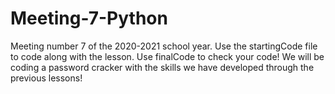 # Meeting-7-Python
Meeting number 7 of the 2020-2021 school year. Use the startingCode file to code along with the lesson. Use finalCode to check your code! We will be coding a password cracker with the skills we have developed through the previous lessons!
